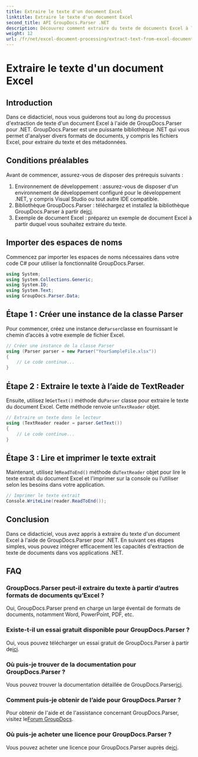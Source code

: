 ```yaml
---
title: Extraire le texte d'un document Excel
linktitle: Extraire le texte d'un document Excel
second_title: API GroupDocs.Parser .NET
description: Découvrez comment extraire du texte de documents Excel à l'aide de GroupDocs.Parser pour .NET en étapes simples.
weight: 12
url: /fr/net/excel-document-processing/extract-text-from-excel-document/
---
```


# Extraire le texte d'un document Excel

## Introduction
Dans ce didacticiel, nous vous guiderons tout au long du processus d'extraction de texte d'un document Excel à l'aide de GroupDocs.Parser pour .NET. GroupDocs.Parser est une puissante bibliothèque .NET qui vous permet d'analyser divers formats de documents, y compris les fichiers Excel, pour extraire du texte et des métadonnées.
## Conditions préalables
Avant de commencer, assurez-vous de disposer des prérequis suivants :
1. Environnement de développement : assurez-vous de disposer d'un environnement de développement configuré pour le développement .NET, y compris Visual Studio ou tout autre IDE compatible.
2.  Bibliothèque GroupDocs.Parser : téléchargez et installez la bibliothèque GroupDocs.Parser à partir de[ici](https://releases.groupdocs.com/parser/net/).
3. Exemple de document Excel : préparez un exemple de document Excel à partir duquel vous souhaitez extraire du texte.

## Importer des espaces de noms
Commencez par importer les espaces de noms nécessaires dans votre code C# pour utiliser la fonctionnalité GroupDocs.Parser.
```csharp
using System;
using System.Collections.Generic;
using System.IO;
using System.Text;
using GroupDocs.Parser.Data;
```
## Étape 1 : Créer une instance de la classe Parser
 Pour commencer, créez une instance de`Parser`classe en fournissant le chemin d’accès à votre exemple de fichier Excel.
```csharp
// Créer une instance de la classe Parser
using (Parser parser = new Parser("YourSampleFile.xlsx"))
{
    // Le code continue...
}
```
## Étape 2 : Extraire le texte à l’aide de TextReader
 Ensuite, utilisez le`GetText()` méthode du`Parser` classe pour extraire le texte du document Excel. Cette méthode renvoie un`TextReader` objet.
```csharp
// Extraire un texte dans le lecteur
using (TextReader reader = parser.GetText())
{
    // Le code continue...
}
```
## Étape 3 : Lire et imprimer le texte extrait
 Maintenant, utilisez le`ReadToEnd()` méthode du`TextReader` objet pour lire le texte extrait du document Excel et l'imprimer sur la console ou l'utiliser selon les besoins dans votre application.
```csharp
// Imprimer le texte extrait
Console.WriteLine(reader.ReadToEnd());
```

## Conclusion
Dans ce didacticiel, vous avez appris à extraire du texte d'un document Excel à l'aide de GroupDocs.Parser pour .NET. En suivant ces étapes simples, vous pouvez intégrer efficacement les capacités d'extraction de texte de documents dans vos applications .NET.

## FAQ
### GroupDocs.Parser peut-il extraire du texte à partir d’autres formats de documents qu’Excel ?
Oui, GroupDocs.Parser prend en charge un large éventail de formats de documents, notamment Word, PowerPoint, PDF, etc.
### Existe-t-il un essai gratuit disponible pour GroupDocs.Parser ?
 Oui, vous pouvez télécharger un essai gratuit de GroupDocs.Parser à partir de[ici](https://releases.groupdocs.com/).
### Où puis-je trouver de la documentation pour GroupDocs.Parser ?
 Vous pouvez trouver la documentation détaillée de GroupDocs.Parser[ici](https://tutorials.groupdocs.com/parser/net/).
### Comment puis-je obtenir de l’aide pour GroupDocs.Parser ?
Pour obtenir de l'aide et de l'assistance concernant GroupDocs.Parser, visitez le[Forum GroupDocs](https://forum.groupdocs.com/c/parser/17).
### Où puis-je acheter une licence pour GroupDocs.Parser ?
 Vous pouvez acheter une licence pour GroupDocs.Parser auprès de[ici](https://purchase.groupdocs.com/buy).